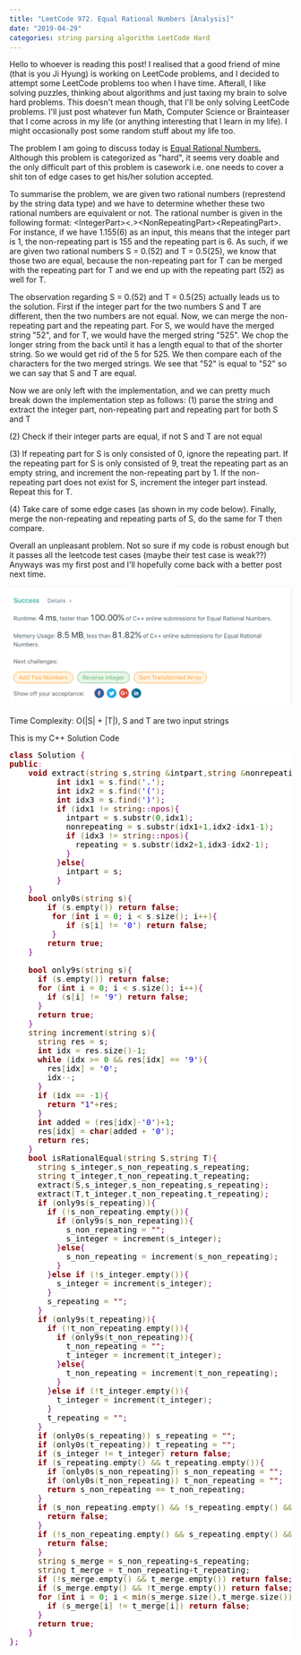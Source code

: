 ```yaml
---
title: "LeetCode 972. Equal Rational Numbers [Analysis]" 
date: "2019-04-29" 
categories: string parsing algorithm LeetCode Hard  
--- 
```


Hello to whoever is reading this post! I realised that a good friend of mine (that is you Ji Hyung) is working on LeetCode problems, and I decided to attempt some LeetCode problems too when I have time. Afterall, I like solving puzzles, thinking about algorithms and just taxing my brain to solve hard problems. This doesn't mean though, that I'll be only solving LeetCode problems. I'll just post whatever fun Math, Computer Science or Brainteaser that I come across in my life (or anything interesting that I learn in my life). I might occasionally post some random stuff about my life too. 

The problem I am going to discuss today is <a href = "https://leetcode.com/problems/equal-rational-numbers/"> Equal Rational Numbers. </a> Although this problem is categorized as "hard", it seems very doable and the only difficult part of this problem is casework i.e. one needs to cover a shit ton of edge cases to get his/her solution accepted.   

To summarise the problem, we are given two rational numbers (represtend by the string data type) and we have to determine whether these two rational numbers are equivalent or not. The rational number is given in the following format: \<IntegerPart\><.>\<NonRepeatingPart\>\<RepeatingPart\>. For instance, if we have 1.155(6) as an input, this means that the integer part is 1, the non-repeating part is 155 and the repeating part is 6. As such, if we are given two rational numbers S = 0.(52) and T = 0.5(25), we know that those two are equal, because the non-repeating part for T can be merged with the repeating part for T and we end up with the repeating part (52) as well for T. 
    
The observation regarding S = 0.(52) and T = 0.5(25) actually leads us to the solution. First if the integer part for the two numbers S and T are different, then the two numbers are not equal. Now, we can merge the non-repeating part and the repeating part. For S, we would have the merged string "52", and for T, we would have the merged string "525". We chop the longer string from the back until it has a length equal to that of the shorter string. So we would get rid of the 5 for 525. We then compare each of the characters for the two merged strings. We see that "52" is equal to "52" so we can say that S and T are equal. 

Now we are only left with the implementation, and we can pretty much break down the implementation step as follows: 
(1) parse the string and extract the integer part, non-repeating part and repeating part for both S and T 

(2) Check if their integer parts are equal, if not S and T are not equal 

(3) If repeating part for S is only consisted of 0, ignore the repeating part. If the repeating part for S is only consisted of 9, treat the repeating part as an empty string, and increment the non-repeating part by 1. If the non-repeating part does not exist for S, increment the integer part instead. Repeat this for T. 

(4) Take care of some edge cases (as shown in my code below). Finally, merge the non-repeating and repeating parts of S, do the same for T then compare. 

Overall an unpleasant problem. Not so sure if my code is robust enough but it passes all the leetcode test cases (maybe their test case is weak??) Anyways was my first post and I'll hopefully come back with a better post next time. 

<img src = "/assets/images/Screen Shot 2019-04-28 at 10.45.15 PM.jpg" alt = "accepted!"/> 

Time Complexity: O(\|S\| + \|T\|), S and T are two input strings 

This is my C++ Solution Code

<pre style='color:#000000;background:#ffffff;'><span style='color:#800000; font-weight:bold; '>class</span> Solution <span style='color:#800080; '>{</span>
<span style='color:#800000; font-weight:bold; '>public</span><span style='color:#e34adc; '>:</span>
    <span style='color:#800000; font-weight:bold; '>void</span> extract<span style='color:#808030; '>(</span><span style='color:#603000; '>string</span> s<span style='color:#808030; '>,</span><span style='color:#603000; '>string</span> <span style='color:#808030; '>&amp;</span>intpart<span style='color:#808030; '>,</span><span style='color:#603000; '>string</span> <span style='color:#808030; '>&amp;</span>nonrepeating<span style='color:#808030; '>,</span><span style='color:#603000; '>string</span> <span style='color:#808030; '>&amp;</span>repeating<span style='color:#808030; '>)</span><span style='color:#800080; '>{</span>
          <span style='color:#800000; font-weight:bold; '>int</span> idx1 <span style='color:#808030; '>=</span> s<span style='color:#808030; '>.</span><span style='color:#603000; '>find</span><span style='color:#808030; '>(</span><span style='color:#0000e6; '>'.'</span><span style='color:#808030; '>)</span><span style='color:#800080; '>;</span>
          <span style='color:#800000; font-weight:bold; '>int</span> idx2 <span style='color:#808030; '>=</span> s<span style='color:#808030; '>.</span><span style='color:#603000; '>find</span><span style='color:#808030; '>(</span><span style='color:#0000e6; '>'('</span><span style='color:#808030; '>)</span><span style='color:#800080; '>;</span>
          <span style='color:#800000; font-weight:bold; '>int</span> idx3 <span style='color:#808030; '>=</span> s<span style='color:#808030; '>.</span><span style='color:#603000; '>find</span><span style='color:#808030; '>(</span><span style='color:#0000e6; '>')'</span><span style='color:#808030; '>)</span><span style='color:#800080; '>;</span>
          <span style='color:#800000; font-weight:bold; '>if</span> <span style='color:#808030; '>(</span>idx1 <span style='color:#808030; '>!</span><span style='color:#808030; '>=</span> <span style='color:#603000; '>string</span><span style='color:#800080; '>::</span><span style='color:#7d0045; '>npos</span><span style='color:#808030; '>)</span><span style='color:#800080; '>{</span>
            intpart <span style='color:#808030; '>=</span> s<span style='color:#808030; '>.</span>substr<span style='color:#808030; '>(</span><span style='color:#008c00; '>0</span><span style='color:#808030; '>,</span>idx1<span style='color:#808030; '>)</span><span style='color:#800080; '>;</span>
            nonrepeating <span style='color:#808030; '>=</span> s<span style='color:#808030; '>.</span>substr<span style='color:#808030; '>(</span>idx1<span style='color:#808030; '>+</span><span style='color:#008c00; '>1</span><span style='color:#808030; '>,</span>idx2<span style='color:#808030; '>-</span>idx1<span style='color:#808030; '>-</span><span style='color:#008c00; '>1</span><span style='color:#808030; '>)</span><span style='color:#800080; '>;</span>
            <span style='color:#800000; font-weight:bold; '>if</span> <span style='color:#808030; '>(</span>idx3 <span style='color:#808030; '>!</span><span style='color:#808030; '>=</span> <span style='color:#603000; '>string</span><span style='color:#800080; '>::</span><span style='color:#7d0045; '>npos</span><span style='color:#808030; '>)</span><span style='color:#800080; '>{</span>
              repeating <span style='color:#808030; '>=</span> s<span style='color:#808030; '>.</span>substr<span style='color:#808030; '>(</span>idx2<span style='color:#808030; '>+</span><span style='color:#008c00; '>1</span><span style='color:#808030; '>,</span>idx3<span style='color:#808030; '>-</span>idx2<span style='color:#808030; '>-</span><span style='color:#008c00; '>1</span><span style='color:#808030; '>)</span><span style='color:#800080; '>;</span>
            <span style='color:#800080; '>}</span>
          <span style='color:#800080; '>}</span><span style='color:#800000; font-weight:bold; '>else</span><span style='color:#800080; '>{</span>
            intpart <span style='color:#808030; '>=</span> s<span style='color:#800080; '>;</span>
          <span style='color:#800080; '>}</span>
    <span style='color:#800080; '>}</span>
    <span style='color:#800000; font-weight:bold; '>bool</span> only0s<span style='color:#808030; '>(</span><span style='color:#603000; '>string</span> s<span style='color:#808030; '>)</span><span style='color:#800080; '>{</span>
        <span style='color:#800000; font-weight:bold; '>if</span> <span style='color:#808030; '>(</span>s<span style='color:#808030; '>.</span>empty<span style='color:#808030; '>(</span><span style='color:#808030; '>)</span><span style='color:#808030; '>)</span> <span style='color:#800000; font-weight:bold; '>return</span> <span style='color:#800000; font-weight:bold; '>false</span><span style='color:#800080; '>;</span>
         <span style='color:#800000; font-weight:bold; '>for</span> <span style='color:#808030; '>(</span><span style='color:#800000; font-weight:bold; '>int</span> i <span style='color:#808030; '>=</span> <span style='color:#008c00; '>0</span><span style='color:#800080; '>;</span> i <span style='color:#808030; '>&lt;</span> s<span style='color:#808030; '>.</span>size<span style='color:#808030; '>(</span><span style='color:#808030; '>)</span><span style='color:#800080; '>;</span> i<span style='color:#808030; '>+</span><span style='color:#808030; '>+</span><span style='color:#808030; '>)</span><span style='color:#800080; '>{</span>
            <span style='color:#800000; font-weight:bold; '>if</span> <span style='color:#808030; '>(</span>s<span style='color:#808030; '>[</span>i<span style='color:#808030; '>]</span> <span style='color:#808030; '>!</span><span style='color:#808030; '>=</span> <span style='color:#0000e6; '>'0'</span><span style='color:#808030; '>)</span> <span style='color:#800000; font-weight:bold; '>return</span> <span style='color:#800000; font-weight:bold; '>false</span><span style='color:#800080; '>;</span>
         <span style='color:#800080; '>}</span>
        <span style='color:#800000; font-weight:bold; '>return</span> <span style='color:#800000; font-weight:bold; '>true</span><span style='color:#800080; '>;</span>
    <span style='color:#800080; '>}</span>

    <span style='color:#800000; font-weight:bold; '>bool</span> only9s<span style='color:#808030; '>(</span><span style='color:#603000; '>string</span> s<span style='color:#808030; '>)</span><span style='color:#800080; '>{</span>
      <span style='color:#800000; font-weight:bold; '>if</span> <span style='color:#808030; '>(</span>s<span style='color:#808030; '>.</span>empty<span style='color:#808030; '>(</span><span style='color:#808030; '>)</span><span style='color:#808030; '>)</span> <span style='color:#800000; font-weight:bold; '>return</span> <span style='color:#800000; font-weight:bold; '>false</span><span style='color:#800080; '>;</span>
      <span style='color:#800000; font-weight:bold; '>for</span> <span style='color:#808030; '>(</span><span style='color:#800000; font-weight:bold; '>int</span> i <span style='color:#808030; '>=</span> <span style='color:#008c00; '>0</span><span style='color:#800080; '>;</span> i <span style='color:#808030; '>&lt;</span> s<span style='color:#808030; '>.</span>size<span style='color:#808030; '>(</span><span style='color:#808030; '>)</span><span style='color:#800080; '>;</span> i<span style='color:#808030; '>+</span><span style='color:#808030; '>+</span><span style='color:#808030; '>)</span><span style='color:#800080; '>{</span>
        <span style='color:#800000; font-weight:bold; '>if</span> <span style='color:#808030; '>(</span>s<span style='color:#808030; '>[</span>i<span style='color:#808030; '>]</span> <span style='color:#808030; '>!</span><span style='color:#808030; '>=</span> <span style='color:#0000e6; '>'9'</span><span style='color:#808030; '>)</span> <span style='color:#800000; font-weight:bold; '>return</span> <span style='color:#800000; font-weight:bold; '>false</span><span style='color:#800080; '>;</span>
      <span style='color:#800080; '>}</span>
      <span style='color:#800000; font-weight:bold; '>return</span> <span style='color:#800000; font-weight:bold; '>true</span><span style='color:#800080; '>;</span>
    <span style='color:#800080; '>}</span>
    <span style='color:#603000; '>string</span> increment<span style='color:#808030; '>(</span><span style='color:#603000; '>string</span> s<span style='color:#808030; '>)</span><span style='color:#800080; '>{</span>
      <span style='color:#603000; '>string</span> res <span style='color:#808030; '>=</span> s<span style='color:#800080; '>;</span>
      <span style='color:#800000; font-weight:bold; '>int</span> idx <span style='color:#808030; '>=</span> res<span style='color:#808030; '>.</span>size<span style='color:#808030; '>(</span><span style='color:#808030; '>)</span><span style='color:#808030; '>-</span><span style='color:#008c00; '>1</span><span style='color:#800080; '>;</span>
      <span style='color:#800000; font-weight:bold; '>while</span> <span style='color:#808030; '>(</span>idx <span style='color:#808030; '>></span><span style='color:#808030; '>=</span> <span style='color:#008c00; '>0</span> <span style='color:#808030; '>&amp;</span><span style='color:#808030; '>&amp;</span> res<span style='color:#808030; '>[</span>idx<span style='color:#808030; '>]</span> <span style='color:#808030; '>=</span><span style='color:#808030; '>=</span> <span style='color:#0000e6; '>'9'</span><span style='color:#808030; '>)</span><span style='color:#800080; '>{</span>
        res<span style='color:#808030; '>[</span>idx<span style='color:#808030; '>]</span> <span style='color:#808030; '>=</span> <span style='color:#0000e6; '>'0'</span><span style='color:#800080; '>;</span>
        idx<span style='color:#808030; '>-</span><span style='color:#808030; '>-</span><span style='color:#800080; '>;</span>
      <span style='color:#800080; '>}</span>
      <span style='color:#800000; font-weight:bold; '>if</span> <span style='color:#808030; '>(</span>idx <span style='color:#808030; '>=</span><span style='color:#808030; '>=</span> <span style='color:#808030; '>-</span><span style='color:#008c00; '>1</span><span style='color:#808030; '>)</span><span style='color:#800080; '>{</span>
        <span style='color:#800000; font-weight:bold; '>return</span> <span style='color:#800000; '>"</span><span style='color:#0000e6; '>1</span><span style='color:#800000; '>"</span><span style='color:#808030; '>+</span>res<span style='color:#800080; '>;</span>
      <span style='color:#800080; '>}</span>
      <span style='color:#800000; font-weight:bold; '>int</span> added <span style='color:#808030; '>=</span> <span style='color:#808030; '>(</span>res<span style='color:#808030; '>[</span>idx<span style='color:#808030; '>]</span><span style='color:#808030; '>-</span><span style='color:#0000e6; '>'0'</span><span style='color:#808030; '>)</span><span style='color:#808030; '>+</span><span style='color:#008c00; '>1</span><span style='color:#800080; '>;</span>
      res<span style='color:#808030; '>[</span>idx<span style='color:#808030; '>]</span> <span style='color:#808030; '>=</span> <span style='color:#800000; font-weight:bold; '>char</span><span style='color:#808030; '>(</span>added <span style='color:#808030; '>+</span> <span style='color:#0000e6; '>'0'</span><span style='color:#808030; '>)</span><span style='color:#800080; '>;</span>
      <span style='color:#800000; font-weight:bold; '>return</span> res<span style='color:#800080; '>;</span>
    <span style='color:#800080; '>}</span>
    <span style='color:#800000; font-weight:bold; '>bool</span> isRationalEqual<span style='color:#808030; '>(</span><span style='color:#603000; '>string</span> S<span style='color:#808030; '>,</span><span style='color:#603000; '>string</span> T<span style='color:#808030; '>)</span><span style='color:#800080; '>{</span>
      <span style='color:#603000; '>string</span> s_integer<span style='color:#808030; '>,</span>s_non_repeating<span style='color:#808030; '>,</span>s_repeating<span style='color:#800080; '>;</span>
      <span style='color:#603000; '>string</span> t_integer<span style='color:#808030; '>,</span>t_non_repeating<span style='color:#808030; '>,</span>t_repeating<span style='color:#800080; '>;</span>
      extract<span style='color:#808030; '>(</span>S<span style='color:#808030; '>,</span>s_integer<span style='color:#808030; '>,</span>s_non_repeating<span style='color:#808030; '>,</span>s_repeating<span style='color:#808030; '>)</span><span style='color:#800080; '>;</span>
      extract<span style='color:#808030; '>(</span>T<span style='color:#808030; '>,</span>t_integer<span style='color:#808030; '>,</span>t_non_repeating<span style='color:#808030; '>,</span>t_repeating<span style='color:#808030; '>)</span><span style='color:#800080; '>;</span>
      <span style='color:#800000; font-weight:bold; '>if</span> <span style='color:#808030; '>(</span>only9s<span style='color:#808030; '>(</span>s_repeating<span style='color:#808030; '>)</span><span style='color:#808030; '>)</span><span style='color:#800080; '>{</span>
        <span style='color:#800000; font-weight:bold; '>if</span> <span style='color:#808030; '>(</span><span style='color:#808030; '>!</span>s_non_repeating<span style='color:#808030; '>.</span>empty<span style='color:#808030; '>(</span><span style='color:#808030; '>)</span><span style='color:#808030; '>)</span><span style='color:#800080; '>{</span>
          <span style='color:#800000; font-weight:bold; '>if</span> <span style='color:#808030; '>(</span>only9s<span style='color:#808030; '>(</span>s_non_repeating<span style='color:#808030; '>)</span><span style='color:#808030; '>)</span><span style='color:#800080; '>{</span>
            s_non_repeating <span style='color:#808030; '>=</span> <span style='color:#800000; '>"</span><span style='color:#800000; '>"</span><span style='color:#800080; '>;</span>
            s_integer <span style='color:#808030; '>=</span> increment<span style='color:#808030; '>(</span>s_integer<span style='color:#808030; '>)</span><span style='color:#800080; '>;</span>
          <span style='color:#800080; '>}</span><span style='color:#800000; font-weight:bold; '>else</span><span style='color:#800080; '>{</span>
            s_non_repeating <span style='color:#808030; '>=</span> increment<span style='color:#808030; '>(</span>s_non_repeating<span style='color:#808030; '>)</span><span style='color:#800080; '>;</span>
          <span style='color:#800080; '>}</span>
        <span style='color:#800080; '>}</span><span style='color:#800000; font-weight:bold; '>else</span> <span style='color:#800000; font-weight:bold; '>if</span> <span style='color:#808030; '>(</span><span style='color:#808030; '>!</span>s_integer<span style='color:#808030; '>.</span>empty<span style='color:#808030; '>(</span><span style='color:#808030; '>)</span><span style='color:#808030; '>)</span><span style='color:#800080; '>{</span>
          s_integer <span style='color:#808030; '>=</span> increment<span style='color:#808030; '>(</span>s_integer<span style='color:#808030; '>)</span><span style='color:#800080; '>;</span>
        <span style='color:#800080; '>}</span>
        s_repeating <span style='color:#808030; '>=</span> <span style='color:#800000; '>"</span><span style='color:#800000; '>"</span><span style='color:#800080; '>;</span>
      <span style='color:#800080; '>}</span>
      <span style='color:#800000; font-weight:bold; '>if</span> <span style='color:#808030; '>(</span>only9s<span style='color:#808030; '>(</span>t_repeating<span style='color:#808030; '>)</span><span style='color:#808030; '>)</span><span style='color:#800080; '>{</span>
        <span style='color:#800000; font-weight:bold; '>if</span> <span style='color:#808030; '>(</span><span style='color:#808030; '>!</span>t_non_repeating<span style='color:#808030; '>.</span>empty<span style='color:#808030; '>(</span><span style='color:#808030; '>)</span><span style='color:#808030; '>)</span><span style='color:#800080; '>{</span>
          <span style='color:#800000; font-weight:bold; '>if</span> <span style='color:#808030; '>(</span>only9s<span style='color:#808030; '>(</span>t_non_repeating<span style='color:#808030; '>)</span><span style='color:#808030; '>)</span><span style='color:#800080; '>{</span>
            t_non_repeating <span style='color:#808030; '>=</span> <span style='color:#800000; '>"</span><span style='color:#800000; '>"</span><span style='color:#800080; '>;</span>
            t_integer <span style='color:#808030; '>=</span> increment<span style='color:#808030; '>(</span>t_integer<span style='color:#808030; '>)</span><span style='color:#800080; '>;</span>
          <span style='color:#800080; '>}</span><span style='color:#800000; font-weight:bold; '>else</span><span style='color:#800080; '>{</span>
            t_non_repeating <span style='color:#808030; '>=</span> increment<span style='color:#808030; '>(</span>t_non_repeating<span style='color:#808030; '>)</span><span style='color:#800080; '>;</span>
          <span style='color:#800080; '>}</span>
        <span style='color:#800080; '>}</span><span style='color:#800000; font-weight:bold; '>else</span> <span style='color:#800000; font-weight:bold; '>if</span> <span style='color:#808030; '>(</span><span style='color:#808030; '>!</span>t_integer<span style='color:#808030; '>.</span>empty<span style='color:#808030; '>(</span><span style='color:#808030; '>)</span><span style='color:#808030; '>)</span><span style='color:#800080; '>{</span>
          t_integer <span style='color:#808030; '>=</span> increment<span style='color:#808030; '>(</span>t_integer<span style='color:#808030; '>)</span><span style='color:#800080; '>;</span>
        <span style='color:#800080; '>}</span>
        t_repeating <span style='color:#808030; '>=</span> <span style='color:#800000; '>"</span><span style='color:#800000; '>"</span><span style='color:#800080; '>;</span>
      <span style='color:#800080; '>}</span>
      <span style='color:#800000; font-weight:bold; '>if</span> <span style='color:#808030; '>(</span>only0s<span style='color:#808030; '>(</span>s_repeating<span style='color:#808030; '>)</span><span style='color:#808030; '>)</span> s_repeating <span style='color:#808030; '>=</span> <span style='color:#800000; '>"</span><span style='color:#800000; '>"</span><span style='color:#800080; '>;</span>
      <span style='color:#800000; font-weight:bold; '>if</span> <span style='color:#808030; '>(</span>only0s<span style='color:#808030; '>(</span>t_repeating<span style='color:#808030; '>)</span><span style='color:#808030; '>)</span> t_repeating <span style='color:#808030; '>=</span> <span style='color:#800000; '>"</span><span style='color:#800000; '>"</span><span style='color:#800080; '>;</span>
      <span style='color:#800000; font-weight:bold; '>if</span> <span style='color:#808030; '>(</span>s_integer <span style='color:#808030; '>!</span><span style='color:#808030; '>=</span> t_integer<span style='color:#808030; '>)</span> <span style='color:#800000; font-weight:bold; '>return</span> <span style='color:#800000; font-weight:bold; '>false</span><span style='color:#800080; '>;</span>
      <span style='color:#800000; font-weight:bold; '>if</span> <span style='color:#808030; '>(</span>s_repeating<span style='color:#808030; '>.</span>empty<span style='color:#808030; '>(</span><span style='color:#808030; '>)</span> <span style='color:#808030; '>&amp;</span><span style='color:#808030; '>&amp;</span> t_repeating<span style='color:#808030; '>.</span>empty<span style='color:#808030; '>(</span><span style='color:#808030; '>)</span><span style='color:#808030; '>)</span><span style='color:#800080; '>{</span>
        <span style='color:#800000; font-weight:bold; '>if</span> <span style='color:#808030; '>(</span>only0s<span style='color:#808030; '>(</span>s_non_repeating<span style='color:#808030; '>)</span><span style='color:#808030; '>)</span> s_non_repeating <span style='color:#808030; '>=</span> <span style='color:#800000; '>"</span><span style='color:#800000; '>"</span><span style='color:#800080; '>;</span>
        <span style='color:#800000; font-weight:bold; '>if</span> <span style='color:#808030; '>(</span>only0s<span style='color:#808030; '>(</span>t_non_repeating<span style='color:#808030; '>)</span><span style='color:#808030; '>)</span> t_non_repeating <span style='color:#808030; '>=</span> <span style='color:#800000; '>"</span><span style='color:#800000; '>"</span><span style='color:#800080; '>;</span>
        <span style='color:#800000; font-weight:bold; '>return</span> s_non_repeating <span style='color:#808030; '>=</span><span style='color:#808030; '>=</span> t_non_repeating<span style='color:#800080; '>;</span>
      <span style='color:#800080; '>}</span>
      <span style='color:#800000; font-weight:bold; '>if</span> <span style='color:#808030; '>(</span>s_non_repeating<span style='color:#808030; '>.</span>empty<span style='color:#808030; '>(</span><span style='color:#808030; '>)</span> <span style='color:#808030; '>&amp;</span><span style='color:#808030; '>&amp;</span> <span style='color:#808030; '>!</span>s_repeating<span style='color:#808030; '>.</span>empty<span style='color:#808030; '>(</span><span style='color:#808030; '>)</span> <span style='color:#808030; '>&amp;</span><span style='color:#808030; '>&amp;</span>                                     <span style='color:#808030; '>!</span>t_non_repeating<span style='color:#808030; '>.</span>empty<span style='color:#808030; '>(</span><span style='color:#808030; '>)</span> <span style='color:#808030; '>&amp;</span><span style='color:#808030; '>&amp;</span> t_repeating<span style='color:#808030; '>.</span>empty<span style='color:#808030; '>(</span><span style='color:#808030; '>)</span><span style='color:#808030; '>)</span><span style='color:#800080; '>{</span>
        <span style='color:#800000; font-weight:bold; '>return</span> <span style='color:#800000; font-weight:bold; '>false</span><span style='color:#800080; '>;</span>
      <span style='color:#800080; '>}</span>
      <span style='color:#800000; font-weight:bold; '>if</span> <span style='color:#808030; '>(</span><span style='color:#808030; '>!</span>s_non_repeating<span style='color:#808030; '>.</span>empty<span style='color:#808030; '>(</span><span style='color:#808030; '>)</span> <span style='color:#808030; '>&amp;</span><span style='color:#808030; '>&amp;</span> s_repeating<span style='color:#808030; '>.</span>empty<span style='color:#808030; '>(</span><span style='color:#808030; '>)</span> <span style='color:#808030; '>&amp;</span><span style='color:#808030; '>&amp;</span>                                     t_non_repeating<span style='color:#808030; '>.</span>empty<span style='color:#808030; '>(</span><span style='color:#808030; '>)</span> <span style='color:#808030; '>&amp;</span><span style='color:#808030; '>&amp;</span> <span style='color:#808030; '>!</span>t_repeating<span style='color:#808030; '>.</span>empty<span style='color:#808030; '>(</span><span style='color:#808030; '>)</span><span style='color:#808030; '>)</span><span style='color:#800080; '>{</span>
        <span style='color:#800000; font-weight:bold; '>return</span> <span style='color:#800000; font-weight:bold; '>false</span><span style='color:#800080; '>;</span>
      <span style='color:#800080; '>}</span>
      <span style='color:#603000; '>string</span> s_merge <span style='color:#808030; '>=</span> s_non_repeating<span style='color:#808030; '>+</span>s_repeating<span style='color:#800080; '>;</span>
      <span style='color:#603000; '>string</span> t_merge <span style='color:#808030; '>=</span> t_non_repeating<span style='color:#808030; '>+</span>t_repeating<span style='color:#800080; '>;</span>
      <span style='color:#800000; font-weight:bold; '>if</span> <span style='color:#808030; '>(</span><span style='color:#808030; '>!</span>s_merge<span style='color:#808030; '>.</span>empty<span style='color:#808030; '>(</span><span style='color:#808030; '>)</span> <span style='color:#808030; '>&amp;</span><span style='color:#808030; '>&amp;</span> t_merge<span style='color:#808030; '>.</span>empty<span style='color:#808030; '>(</span><span style='color:#808030; '>)</span><span style='color:#808030; '>)</span> <span style='color:#800000; font-weight:bold; '>return</span> <span style='color:#800000; font-weight:bold; '>false</span><span style='color:#800080; '>;</span>
      <span style='color:#800000; font-weight:bold; '>if</span> <span style='color:#808030; '>(</span>s_merge<span style='color:#808030; '>.</span>empty<span style='color:#808030; '>(</span><span style='color:#808030; '>)</span> <span style='color:#808030; '>&amp;</span><span style='color:#808030; '>&amp;</span> <span style='color:#808030; '>!</span>t_merge<span style='color:#808030; '>.</span>empty<span style='color:#808030; '>(</span><span style='color:#808030; '>)</span><span style='color:#808030; '>)</span> <span style='color:#800000; font-weight:bold; '>return</span> <span style='color:#800000; font-weight:bold; '>false</span><span style='color:#800080; '>;</span>
      <span style='color:#800000; font-weight:bold; '>for</span> <span style='color:#808030; '>(</span><span style='color:#800000; font-weight:bold; '>int</span> i <span style='color:#808030; '>=</span> <span style='color:#008c00; '>0</span><span style='color:#800080; '>;</span> i <span style='color:#808030; '>&lt;</span> <span style='color:#603000; '>min</span><span style='color:#808030; '>(</span>s_merge<span style='color:#808030; '>.</span>size<span style='color:#808030; '>(</span><span style='color:#808030; '>)</span><span style='color:#808030; '>,</span>t_merge<span style='color:#808030; '>.</span>size<span style='color:#808030; '>(</span><span style='color:#808030; '>)</span><span style='color:#808030; '>)</span><span style='color:#800080; '>;</span> i<span style='color:#808030; '>+</span><span style='color:#808030; '>+</span><span style='color:#808030; '>)</span><span style='color:#800080; '>{</span>
        <span style='color:#800000; font-weight:bold; '>if</span> <span style='color:#808030; '>(</span>s_merge<span style='color:#808030; '>[</span>i<span style='color:#808030; '>]</span> <span style='color:#808030; '>!</span><span style='color:#808030; '>=</span> t_merge<span style='color:#808030; '>[</span>i<span style='color:#808030; '>]</span><span style='color:#808030; '>)</span> <span style='color:#800000; font-weight:bold; '>return</span> <span style='color:#800000; font-weight:bold; '>false</span><span style='color:#800080; '>;</span>
      <span style='color:#800080; '>}</span>
      <span style='color:#800000; font-weight:bold; '>return</span> <span style='color:#800000; font-weight:bold; '>true</span><span style='color:#800080; '>;</span>
    <span style='color:#800080; '>}</span>
<span style='color:#800080; '>}</span><span style='color:#800080; '>;</span>
</pre>
<!--Created using ToHtml.com on 2019-04-29 16:58:30 UTC -->
